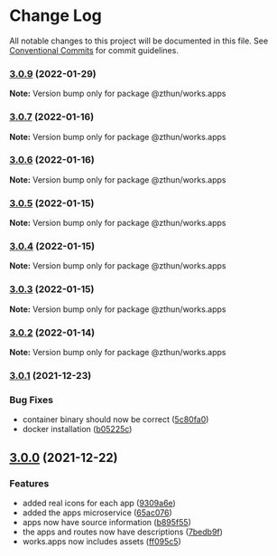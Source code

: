 # Change Log

All notable changes to this project will be documented in this file.
See [Conventional Commits](https://conventionalcommits.org) for commit guidelines.

### [3.0.9](https://github.com/zthun/works/compare/v3.0.8...v3.0.9) (2022-01-29)

**Note:** Version bump only for package @zthun/works.apps





### [3.0.7](https://github.com/zthun/works/compare/v3.0.6...v3.0.7) (2022-01-16)

**Note:** Version bump only for package @zthun/works.apps





### [3.0.6](https://github.com/zthun/works/compare/v3.0.2...v3.0.6) (2022-01-16)

**Note:** Version bump only for package @zthun/works.apps





### [3.0.5](https://github.com/zthun/works/compare/v3.0.2...v3.0.5) (2022-01-15)

**Note:** Version bump only for package @zthun/works.apps





### [3.0.4](https://github.com/zthun/works/compare/v3.0.2...v3.0.4) (2022-01-15)

**Note:** Version bump only for package @zthun/works.apps





### [3.0.3](https://github.com/zthun/works/compare/v3.0.2...v3.0.3) (2022-01-15)

**Note:** Version bump only for package @zthun/works.apps





### [3.0.2](https://github.com/zthun/works/compare/v3.0.1...v3.0.2) (2022-01-14)

**Note:** Version bump only for package @zthun/works.apps





### [3.0.1](https://github.com/zthun/works/compare/v3.0.0...v3.0.1) (2021-12-23)


### Bug Fixes

* container binary should now be correct ([5c80fa0](https://github.com/zthun/works/commit/5c80fa0ef53fbcbc45319c7ffc1998c8c7532065))
* docker installation ([b05225c](https://github.com/zthun/works/commit/b05225cbe16137a038b02831bfdfbbeee97c6d92))



## [3.0.0](https://github.com/zthun/works/compare/v2.4.1...v3.0.0) (2021-12-22)


### Features

* added real icons for each app ([9309a6e](https://github.com/zthun/works/commit/9309a6e304bdd34c4e200c3232c0060e6259b27b))
* added the apps microservice ([65ac076](https://github.com/zthun/works/commit/65ac076498a3883241c8519f04171f0171da5a11))
* apps now have source information ([b895f55](https://github.com/zthun/works/commit/b895f5539c716b77c51702c1fc89eed67461c2e4))
* the apps and routes now have descriptions ([7bedb9f](https://github.com/zthun/works/commit/7bedb9fcbd13a40abb2184821e698d51653194fd))
* works.apps now includes assets ([ff095c5](https://github.com/zthun/works/commit/ff095c5e2c742cdc00c2e3d0f1de7c2ef944dd87))
